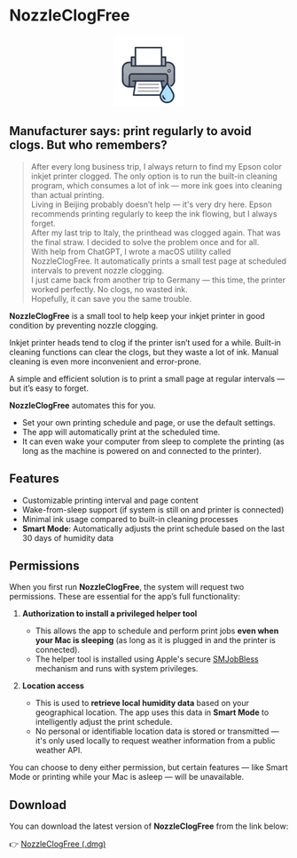 # NozzleClogFree

<p align="center">
  <img src="https://github.com/simonwan1980/NozzleClogFree/blob/main/icon/icon.png" width="128" height="128" alt="NozzleClogFree Icon">
</p>


## Manufacturer says: print regularly to avoid clogs. But who remembers?


> After every long business trip, I always return to find my Epson color inkjet printer clogged. The only option is to run the built-in cleaning program, which consumes a lot of ink — more ink goes into cleaning than actual printing.  
> Living in Beijing probably doesn’t help — it's very dry here. Epson recommends printing regularly to keep the ink flowing, but I always forget.  
> After my last trip to Italy, the printhead was clogged again. That was the final straw. I decided to solve the problem once and for all.  
> With help from ChatGPT, I wrote a macOS utility called NozzleClogFree. It automatically prints a small test page at scheduled intervals to prevent nozzle clogging.  
> I just came back from another trip to Germany — this time, the printer worked perfectly. No clogs, no wasted ink.  
> Hopefully, it can save you the same trouble.  



**NozzleClogFree** is a small tool to help keep your inkjet printer in good condition by preventing nozzle clogging.

Inkjet printer heads tend to clog if the printer isn’t used for a while. Built-in cleaning functions can clear the clogs, but they waste a lot of ink. Manual cleaning is even more inconvenient and error-prone.

A simple and efficient solution is to print a small page at regular intervals — but it’s easy to forget.

**NozzleClogFree** automates this for you.

- Set your own printing schedule and page, or use the default settings.
- The app will automatically print at the scheduled time.
- It can even wake your computer from sleep to complete the printing (as long as the machine is powered on and connected to the printer).



## Features

- Customizable printing interval and page content
- Wake-from-sleep support (if system is still on and printer is connected)
- Minimal ink usage compared to built-in cleaning processes
- **Smart Mode**: Automatically adjusts the print schedule based on the last 30 days of humidity data



## Permissions

When you first run **NozzleClogFree**, the system will request two permissions. These are essential for the app’s full functionality:

1. **Authorization to install a privileged helper tool**  
   - This allows the app to schedule and perform print jobs **even when your Mac is sleeping** (as long as it is plugged in and the printer is connected).
   - The helper tool is installed using Apple's secure [SMJobBless](https://developer.apple.com/documentation/servicemanagement/1431078-smjobbless) mechanism and runs with system privileges.

2. **Location access**  
   - This is used to **retrieve local humidity data** based on your geographical location. The app uses this data in **Smart Mode** to intelligently adjust the print schedule.
   - No personal or identifiable location data is stored or transmitted — it's only used locally to request weather information from a public weather API.

You can choose to deny either permission, but certain features — like Smart Mode or printing while your Mac is asleep — will be unavailable.



## Download

You can download the latest version of **NozzleClogFree** from the link below:

👉 [NozzleClogFree (.dmg)](https://github.com/simonwan1980/NozzleClogFree/releases/download/v2.1.1/NozzleClogFree.dmg)

